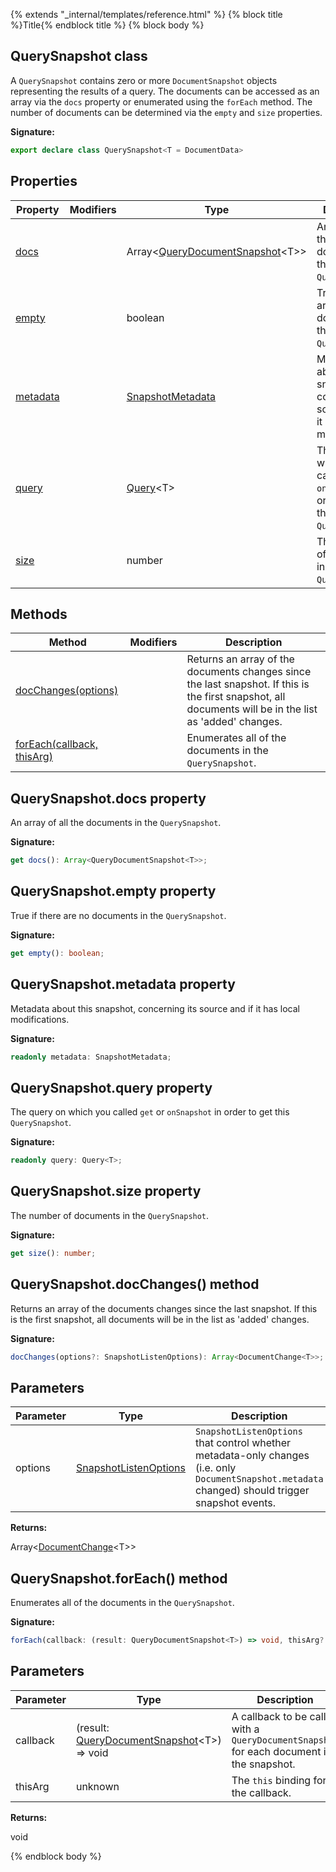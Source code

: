 {% extends "_internal/templates/reference.html" %}
{% block title %}Title{% endblock title %}
{% block body %}

## QuerySnapshot class

A `QuerySnapshot` contains zero or more `DocumentSnapshot` objects representing the results of a query. The documents can be accessed as an array via the `docs` property or enumerated using the `forEach` method. The number of documents can be determined via the `empty` and `size` properties.

<b>Signature:</b>

```typescript
export declare class QuerySnapshot<T = DocumentData> 
```

## Properties

|  Property | Modifiers | Type | Description |
|  --- | --- | --- | --- |
|  [docs](./firestore_.querysnapshot.md#querysnapshotdocs_property) |  | Array&lt;[QueryDocumentSnapshot](./firestore_.querydocumentsnapshot.md#querydocumentsnapshot_class)<!-- -->&lt;T&gt;&gt; | An array of all the documents in the <code>QuerySnapshot</code>. |
|  [empty](./firestore_.querysnapshot.md#querysnapshotempty_property) |  | boolean | True if there are no documents in the <code>QuerySnapshot</code>. |
|  [metadata](./firestore_.querysnapshot.md#querysnapshotmetadata_property) |  | [SnapshotMetadata](./firestore_.snapshotmetadata.md#snapshotmetadata_class) | Metadata about this snapshot, concerning its source and if it has local modifications. |
|  [query](./firestore_.querysnapshot.md#querysnapshotquery_property) |  | [Query](./firestore_.query.md#query_class)<!-- -->&lt;T&gt; | The query on which you called <code>get</code> or <code>onSnapshot</code> in order to get this <code>QuerySnapshot</code>. |
|  [size](./firestore_.querysnapshot.md#querysnapshotsize_property) |  | number | The number of documents in the <code>QuerySnapshot</code>. |

## Methods

|  Method | Modifiers | Description |
|  --- | --- | --- |
|  [docChanges(options)](./firestore_.querysnapshot.md#querysnapshotdocchanges_method) |  | Returns an array of the documents changes since the last snapshot. If this is the first snapshot, all documents will be in the list as 'added' changes. |
|  [forEach(callback, thisArg)](./firestore_.querysnapshot.md#querysnapshotforeach_method) |  | Enumerates all of the documents in the <code>QuerySnapshot</code>. |

## QuerySnapshot.docs property

An array of all the documents in the `QuerySnapshot`<!-- -->.

<b>Signature:</b>

```typescript
get docs(): Array<QueryDocumentSnapshot<T>>;
```

## QuerySnapshot.empty property

True if there are no documents in the `QuerySnapshot`<!-- -->.

<b>Signature:</b>

```typescript
get empty(): boolean;
```

## QuerySnapshot.metadata property

Metadata about this snapshot, concerning its source and if it has local modifications.

<b>Signature:</b>

```typescript
readonly metadata: SnapshotMetadata;
```

## QuerySnapshot.query property

The query on which you called `get` or `onSnapshot` in order to get this `QuerySnapshot`<!-- -->.

<b>Signature:</b>

```typescript
readonly query: Query<T>;
```

## QuerySnapshot.size property

The number of documents in the `QuerySnapshot`<!-- -->.

<b>Signature:</b>

```typescript
get size(): number;
```

## QuerySnapshot.docChanges() method

Returns an array of the documents changes since the last snapshot. If this is the first snapshot, all documents will be in the list as 'added' changes.

<b>Signature:</b>

```typescript
docChanges(options?: SnapshotListenOptions): Array<DocumentChange<T>>;
```

## Parameters

|  Parameter | Type | Description |
|  --- | --- | --- |
|  options | [SnapshotListenOptions](./firestore_.snapshotlistenoptions.md#snapshotlistenoptions_interface) | <code>SnapshotListenOptions</code> that control whether metadata-only changes (i.e. only <code>DocumentSnapshot.metadata</code> changed) should trigger snapshot events. |

<b>Returns:</b>

Array&lt;[DocumentChange](./firestore_.documentchange.md#documentchange_interface)<!-- -->&lt;T&gt;&gt;

## QuerySnapshot.forEach() method

Enumerates all of the documents in the `QuerySnapshot`<!-- -->.

<b>Signature:</b>

```typescript
forEach(callback: (result: QueryDocumentSnapshot<T>) => void, thisArg?: unknown): void;
```

## Parameters

|  Parameter | Type | Description |
|  --- | --- | --- |
|  callback | (result: [QueryDocumentSnapshot](./firestore_.querydocumentsnapshot.md#querydocumentsnapshot_class)<!-- -->&lt;T&gt;) =&gt; void | A callback to be called with a <code>QueryDocumentSnapshot</code> for each document in the snapshot. |
|  thisArg | unknown | The <code>this</code> binding for the callback. |

<b>Returns:</b>

void

{% endblock body %}
